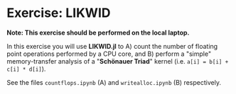 # Exercise: LIKWID

**Note: This exercise should be performed on the local laptop.**

In this exercise you will use **LIKWID.jl** to
A) count the number of floating point operations performed by a CPU core, and
B) perform a "simple" memory-transfer analysis of a "**Schönauer Triad**" kernel (i.e. `a[i] = b[i] + c[i] * d[i]`).

See the files `countflops.ipynb` (A) and `writealloc.ipynb` (B) respectively.